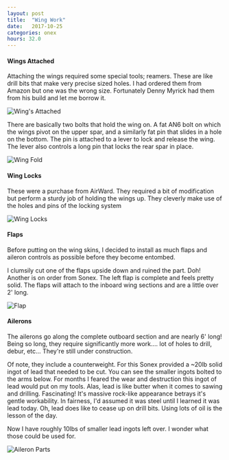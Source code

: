 ```yaml
---
layout: post
title:  "Wing Work"
date:   2017-10-25 
categories: onex
hours: 32.0
---
```


#### Wings Attached

Attaching the wings required some special tools; reamers.  These are like drill bits that make very precise sized holes.  I had ordered them from Amazon but one was the wrong size.  Fortunately Denny Myrick had them from his build and let me borrow it. 

![Wing's Attached](/onex/img/2017-10-25/1.jpg)

There are basically two bolts that hold the wing on.  A fat AN6 bolt on which the wings pivot on the upper spar, and a similarly fat pin that slides in a hole on the bottom.  The pin is attached to a lever to lock and release the wing.  The lever also controls a long pin that locks the rear spar in place. 

![Wing Fold](/onex/img/2017-10-25/2.jpg)

#### Wing Locks

These were a purchase from AirWard.  They required a bit of modification but perform a sturdy job of holding the wings up.  They cleverly make use of the holes and pins of the locking system 

![Wing Locks](/onex/img/2017-10-25/3.jpg)

#### Flaps

Before putting on the wing skins, I decided to install as much flaps and aileron controls as possible before they become entombed.  

I clumsily cut one of the flaps upside down and ruined the part.  Doh!  Another is on order from Sonex.  The left flap is complete and feels pretty solid.  The flaps will attach to the inboard wing sections and are a little over 2' long.

![Flap](/onex/img/2017-10-25/4.jpg)

#### Ailerons

The ailerons go along the complete outboard section and are nearly 6' long!  Being so long, they require significantly more work.... lot of holes to drill, debur, etc...  They're still under construction.

Of note, they include a counterweight.  For this Sonex provided a ~20lb solid ingot of lead that needed to be cut.   You can see the smaller ingots bolted to the arms below. For months I feared the wear and destruction this ingot of lead would put on my tools.  Alas, lead is like butter when it comes to sawing and drilling.  Fascinating!  It's massive rock-like appearance betrays it's gentle workability.  In fairness, I'd assumed it was steel until I learned it was lead today.  Oh, lead does like to cease up on drill bits.  Using lots of oil is the lesson of the day.

Now I have roughly 10lbs of smaller lead ingots left over.  I wonder what those could be used for.    

![Aileron Parts](/onex/img/2017-10-25/5.jpg)
